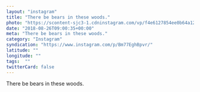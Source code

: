 ```yaml
---
layout: "instagram"
title: "There be bears in these woods."
photo: "https://scontent-sjc3-1.cdninstagram.com/vp/f4e6127854ee0b64a12d5f2e388a5da8/5C061E47/t51.2885-15/e35/39074557_330085871067974_8425558763288657920_n.jpg"
date: "2018-08-26T09:00:35+00:00"
meta: "There be bears in these woods."
category: "Instagram"
syndication: "https://www.instagram.com/p/Bm77EghBpvr/"
latitude: ""
longitude: ""
tags:  ""
twitterCard: false
---
```

There be bears in these woods.
